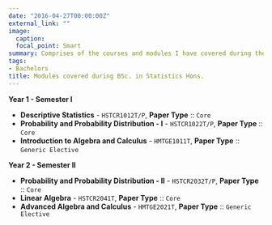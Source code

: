 ```yaml
---
date: "2016-04-27T00:00:00Z"
external_link: ""
image:
  caption:
  focal_point: Smart
summary: Comprises of the courses and modules I have covered during the course of my three years `baccalaureate` degree in `Statistics` at `St. Xavier's College (Autonomous), Kolkata`. 
tags:
- Bachelors
title: Modules covered during BSc. in Statistics Hons.
---
```


**Year 1 - Semester I**

* **Descriptive Statistics** - `HSTCR1012T/P`, **Paper Type** :: `Core`
* **Probability and Probability Distribution - I** - `HSTCR1022T/P`, **Paper Type** :: `Core`
* **Introduction to Algebra and Calculus** - `HMTGE1011T`, **Paper Type** :: `Generic Elective`

**Year 2 - Semester II**

* **Probability and Probability Distribution - II** - `HSTCR2032T/P`, **Paper Type** :: `Core`
* **Linear Algebra** - `HSTCR2041T`, **Paper Type** :: `Core`
* **Advanced Algebra and Calculus** - `HMTGE2021T`, **Paper Type** :: `Generic Elective`




